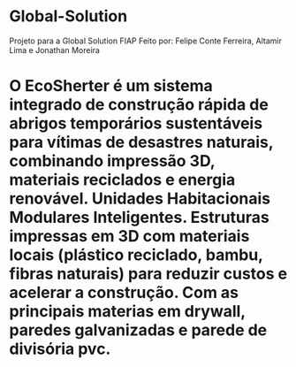 # Global-Solution
Projeto para a Global Solution FIAP
Feito por:
Felipe Conte Ferreira,
Altamir Lima e
Jonathan Moreira
# O EcoSherter é um sistema integrado de construção rápida de abrigos temporários sustentáveis para vítimas de desastres naturais, combinando impressão 3D, materiais reciclados e energia renovável. Unidades Habitacionais Modulares Inteligentes. Estruturas impressas em 3D com materiais locais (plástico reciclado, bambu, fibras naturais) para reduzir custos e acelerar a construção. Com as principais materias em drywall, paredes  galvanizadas e parede de divisória pvc.

